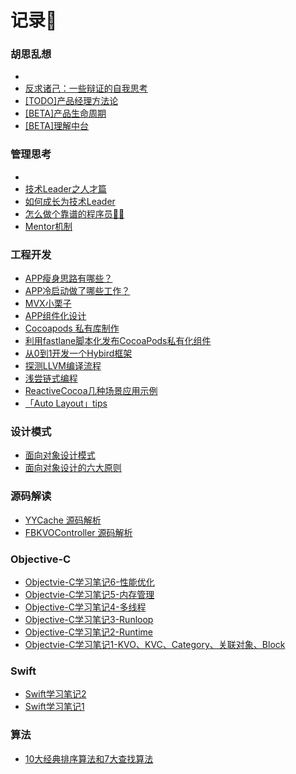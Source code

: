 # 记录📝

### 胡思乱想

- 
- [反求诸己：一些辩证的自我思考](https://github.com/BrooksWon/Blogs/blob/master/think/product/%E5%8F%8D%E6%B1%82%E8%AF%B8%E5%B7%B1%EF%BC%9A%E4%B8%80%E4%BA%9B%E8%BE%A9%E8%AF%81%E7%9A%84%E8%87%AA%E6%88%91%E6%80%9D%E8%80%83.md)
- [[TODO]产品经理方法论](https://github.com/BrooksWon/Blogs/blob/master/think/product/%5BTODO%5D%E4%BA%A7%E5%93%81%E7%BB%8F%E7%90%86%E6%96%B9%E6%B3%95%E8%AE%BA.md)
- [[BETA]产品生命周期](https://github.com/BrooksWon/Blogs/blob/master/think/product/README.md)
- [[BETA]理解中台](https://github.com/BrooksWon/Blogs/blob/master/think/zhongtai/README.md)

### 管理思考

- 
- [技术Leader之人才篇](https://github.com/BrooksWon/Blogs/blob/master/manager/%E6%8A%80%E6%9C%AFLeader%E4%B9%8B%E4%BA%BA%E6%89%8D%E7%AF%87.md)
- [如何成长为技术Leader](https://github.com/BrooksWon/Blogs/blob/master/manager/%E5%A6%82%E4%BD%95%E6%88%90%E9%95%BF%E4%B8%BA%E6%8A%80%E6%9C%AFLeader.md)
- [怎么做个靠谱的程序员👨‍💻‍](https://github.com/BrooksWon/Blogs/blob/master/manager/%E5%9B%A2%E9%98%9F%E7%AE%A1%E7%90%86%E6%80%9D%E8%80%83%E4%B9%8B%E9%9C%80%E6%B1%82IO%E6%9C%BA%E5%88%B6.md)
- [Mentor机制](https://github.com/BrooksWon/Blogs/blob/master/manager/%E5%9B%A2%E9%98%9F%E7%AE%A1%E7%90%86%E6%80%9D%E8%80%83%E4%B9%8BMentor%E6%9C%BA%E5%88%B6.md)

### 工程开发

- [APP瘦身思路有哪些？](https://github.com/BrooksWon/Blogs/blob/master/dev/App%20Thin/App%E7%98%A6%E8%BA%AB%E6%80%9D%E8%B7%AF%E6%9C%89%E5%93%AA%E4%BA%9B%EF%BC%9F.md)
- [APP冷启动做了哪些工作？](https://github.com/BrooksWon/Blogs/blob/master/dev/Cold%20launch/APP%E5%86%B7%E5%90%AF%E5%8A%A8%E5%81%9A%E4%BA%86%E5%93%AA%E4%BA%9B%E5%B7%A5%E4%BD%9C%EF%BC%9F.md)
- [MVX小栗子](https://github.com/BrooksWon/Blogs/blob/master/dev/MVX小栗子/MVX小栗子.md)
- [APP组件化设计](https://github.com/BrooksWon/Blogs/blob/master/dev/APP%E7%BB%84%E4%BB%B6%E5%8C%96%E8%AE%BE%E8%AE%A1.md)
- [Cocoapods 私有库制作](https://github.com/BrooksWon/Blogs/blob/master/dev/Cocoapods%20%E7%A7%81%E6%9C%89%E5%BA%93%E5%88%B6%E4%BD%9C.md)
- [利用fastlane脚本化发布CocoaPods私有化组件](https://github.com/BrooksWon/Blogs/blob/master/dev/%E5%88%A9%E7%94%A8fastlane%E8%84%9A%E6%9C%AC%E5%8C%96%E5%8F%91%E5%B8%83CocoaPods%E7%A7%81%E6%9C%89%E5%8C%96%E7%BB%84%E4%BB%B6.md)
- [从0到1开发一个Hybird框架](https://github.com/BrooksWon/Blogs/blob/master/dev/Hybird%E6%96%B9%E6%A1%88.md)
- [探测LLVM编译流程](https://github.com/BrooksWon/Blogs/blob/master/dev/LLVM%E7%BC%96%E8%AF%91%E6%B5%81%E7%A8%8B.md)
- [浅尝链式编程](https://github.com/BrooksWon/Blogs/blob/master/dev/%E6%B5%85%E5%B0%9D%E9%93%BE%E5%BC%8F%E7%BC%96%E7%A8%8B.md)
- [ReactiveCocoa几种场景应用示例](https://github.com/BrooksWon/Blogs/blob/master/dev/ReactiveCocoa%E5%87%A0%E7%A7%8D%E5%9C%BA%E6%99%AF%E5%BA%94%E7%94%A8%E7%A4%BA%E4%BE%8B.md)
- [「Auto Layout」tips](https://github.com/BrooksWon/Blogs/blob/master/swift/%E3%80%8CAuto%20Layout%E3%80%8Dtips.md)

### 设计模式

- [面向对象设计模式](https://github.com/BrooksWon/Blogs/blob/master/Object-oriented%20design%20pattern/README.md)
- [面向对象设计的六大原则](https://github.com/BrooksWon/Blogs/blob/master/Object-oriented%20design%20pattern/%E9%9D%A2%E5%90%91%E5%AF%B9%E8%B1%A1%E8%AE%BE%E8%AE%A1%E7%9A%84%E5%85%AD%E5%A4%A7%E5%8E%9F%E5%88%99/README.md)

### 源码解读

- [YYCache 源码解析](https://github.com/BrooksWon/Blogs/blob/master/3rd/YYCache/%E8%AF%BB%20YYCache.md)
- [FBKVOController 源码解析](https://github.com/BrooksWon/Blogs/blob/master/3rd/FBKVOController/%E8%AF%BB%20FBKVOController.md)

### Objective-C
- [Objectvie-C学习笔记6-性能优化](https://github.com/BrooksWon/Blogs/blob/master/OC/Objectvie-C学习笔记6-性能优化/Objectvie-C学习笔记6-性能优化.md)
- [Objectvie-C学习笔记5-内存管理](https://github.com/BrooksWon/Blogs/blob/master/OC/Objectvie-C学习笔记5-内存管理/Objectvie-C学习笔记5-内存管理.md)
- [Objective-C学习笔记4-多线程](https://github.com/BrooksWon/Blogs/blob/master/OC/Objective-C学习笔记4-多线程/Objective-C学习笔记4-多线程.md)
- [Objective-C学习笔记3-Runloop](https://github.com/BrooksWon/Blogs/blob/master/OC/Objective-C学习笔记3-Runloop/Objective-C学习笔记3-Runloop.md)
- [Objective-C学习笔记2-Runtime](https://github.com/BrooksWon/Blogs/blob/master/OC/Objective-C学习笔记2-Runtime/Objective-C学习笔记2-Runtime.md)
- [Objectvie-C学习笔记1-KVO、KVC、Category、关联对象、Block](https://github.com/BrooksWon/Blogs/blob/master/OC/Objectvie-C学习笔记1-KVO:KVC:Category:关联对象:Block/Objectvie-C学习笔记1-KVO:KVC:Category:关联对象:Block.md)

### Swift
- [Swift学习笔记2](https://github.com/BrooksWon/Blogs/blob/master/swift/Swift%E5%AD%A6%E4%B9%A0%E7%AC%94%E8%AE%B02.md)
- [Swift学习笔记1](https://github.com/BrooksWon/Blogs/blob/master/swift/Swift%E5%AD%A6%E4%B9%A0%E7%AC%94%E8%AE%B01.md)

### 算法

- [10大经典排序算法和7大查找算法](https://github.com/BrooksWon/Blogs/blob/master/algorithm/README.md)
